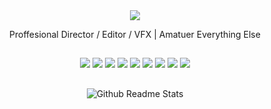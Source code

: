 <div align="center">
  <img src="https://user-images.githubusercontent.com/38870317/161859982-9cb106c8-6692-4aad-a4ca-5073854ad6a4.png">
</div>
<p align="center">Proffesional Director / Editor / VFX | Amatuer Everything Else</p>
<h2 align="center"></h2>
<div align="center">
  <a href="https://chrischampeau.com" target="_blank"><img src="https://img.shields.io/badge/website-000000?style=for-the-badge&logo=About.me&logoColor=white"></a> <a href="https://github.com/chrisjameschamp" target="_blank"><img src="https://img.shields.io/badge/GitHub-100000?style=for-the-badge&logo=github&logoColor=white"></a> <a href="https://www.instagram.com/chrisjameschamp/" target="_blank"><img src="https://img.shields.io/badge/Instagram-E4405F?style=for-the-badge&logo=instagram&logoColor=white"></a> <a href="http://linkedin.com/pub/christopher-champeau/a5/966/678" target="_blank"><img src="https://img.shields.io/badge/LinkedIn-0077B5?style=for-the-badge&logo=linkedin&logoColor=white"></a> <a href="https://www.reddit.com/user/semaj4712" target="_blank"><img src="https://img.shields.io/badge/Reddit-FF4500?style=for-the-badge&logo=reddit&logoColor=white"></a> <a href="https://stackoverflow.com/users/1013774/chris-james-champeau" target="_blank"><img src="https://img.shields.io/badge/Stack_Overflow-FE7A16?style=for-the-badge&logo=stack-overflow&logoColor=white"></a> <a href="https://twitter.com/ChrisJamesChamp" target="_blank"><img src="https://img.shields.io/badge/Twitter-1DA1F2?style=for-the-badge&logo=twitter&logoColor=white"></a> <a href="https://twitch.tv/champdrivescars" target="_blank"><img src="https://img.shields.io/badge/Twitch-9146FF?style=for-the-badge&logo=twitch&logoColor=white"></a> <a href="mailto:champ@chrischampeau.com" target="_blank"><img src="https://img.shields.io/badge/Gmail-D14836?style=for-the-badge&logo=gmail&logoColor=white"></a>
</div>
<h2 align="center"></h2>
<div align="center">
  
  ![Github Readme Stats](https://github-readme-stats.vercel.app/api?username=chrisjameschamp&show_icons=true&hide_border=true&theme=codeSTACKr)
    
</div>
